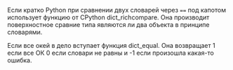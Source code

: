 Если кратко Python при сравнении двух словарей через `==` под капотом использует функцию от CPython dict_richcompare. Она производит поверхностное сравние типа являются ли два объекта в принципе словарями.

Если все окей в дело вступает функция dict_equal. Она возвращает 1 если все ОК 0 если словари не равны и -1 если произошла какая-то ошибка.

